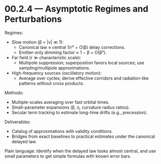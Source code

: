 # 00.2.4 — Asymptotic Regimes and Perturbations

Regimes:
- Slow motion (β = |v| ≪ 1):
  - Canonical law ≈ central 1/r² + O(β) delay corrections.
  - Emitter-only dimming factor ≈ 1 − β + O(β²).
- Far field (r ≫ characteristic scale):
  - Multipole suppression; superposition favors local sources; use sampling/multipole approximations.
- High-frequency sources (oscillatory motion):
  - Average over cycles; derive effective corridors and radiation-like patterns without cross products.

Methods:
- Multiple-scales averaging over fast orbital times.
- Small-parameter expansions (β, η, curvature radius ratios).
- Secular term tracking to estimate long-time drifts (e.g., precession).

Deliverables:
- Catalog of approximations with validity conditions.
- Bridges from exact baselines to practical estimates under the canonical delayed law.

Plain language: Identify when the delayed law looks almost central, and use small parameters to get simple formulas with known error bars.
